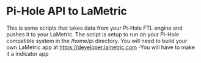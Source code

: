 # Pi-Hole API to LaMetric
This is some scripts that takes data from your Pi-Hole FTL engine and pushes it to your LaMetric.
The script is setup to run on your Pi-Hole compatible system in the /home/pi directory.
You will need to build your own LaMetric app at https://developer.lametric.com
  -You will have to make it a indicator app
  
